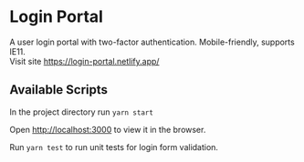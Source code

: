 # Login Portal

A user login portal with two-factor authentication. Mobile-friendly, supports IE11.<br />
Visit site https://login-portal.netlify.app/

## Available Scripts

In the project directory run `yarn start`

Open [http://localhost:3000](http://localhost:3000) to view it in the browser.

Run `yarn test` to run unit tests for login form validation.
